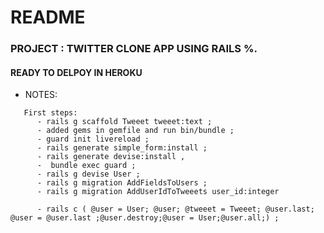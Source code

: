 # README

### PROJECT : TWITTER CLONE APP USING RAILS %.


#### READY TO DELPOY IN HEROKU


* NOTES: 
```
   First steps: 
      - rails g scaffold Tweeet tweeet:text ;
      - added gems in gemfile and run bin/bundle ;
      - guard init livereload ;
      - rails generate simple_form:install ;
      - rails generate devise:install ,
      -  bundle exec guard ;
      - rails g devise User ;
      - rails g migration AddFieldsToUsers ;
      - rails g migration AddUserIdToTweeets user_id:integer 

      - rails c ( @user = User; @user; @tweeet = Tweeet; @user.last; @user = @user.last ;@user.destroy;@user = User;@user.all;) ;

```